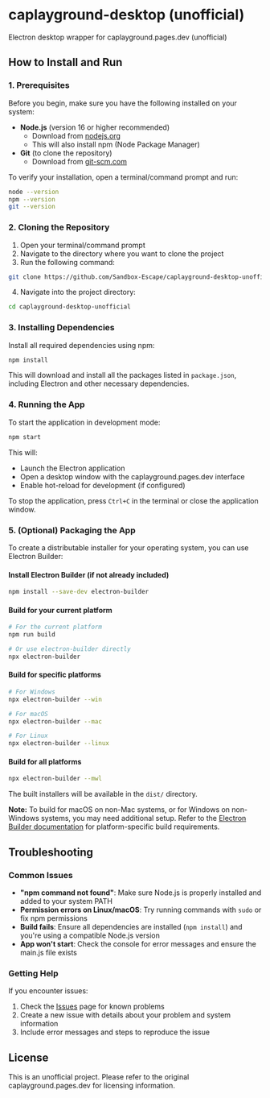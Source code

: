 # caplayground-desktop (unofficial)

Electron desktop wrapper for caplayground.pages.dev (unofficial)

## How to Install and Run

### 1. Prerequisites

Before you begin, make sure you have the following installed on your system:

- **Node.js** (version 16 or higher recommended)
  - Download from [nodejs.org](https://nodejs.org/)
  - This will also install npm (Node Package Manager)
- **Git** (to clone the repository)
  - Download from [git-scm.com](https://git-scm.com/)

To verify your installation, open a terminal/command prompt and run:
```bash
node --version
npm --version
git --version
```

### 2. Cloning the Repository

1. Open your terminal/command prompt
2. Navigate to the directory where you want to clone the project
3. Run the following command:

```bash
git clone https://github.com/Sandbox-Escape/caplayground-desktop-unofficial.git
```

4. Navigate into the project directory:

```bash
cd caplayground-desktop-unofficial
```

### 3. Installing Dependencies

Install all required dependencies using npm:

```bash
npm install
```

This will download and install all the packages listed in `package.json`, including Electron and other necessary dependencies.

### 4. Running the App

To start the application in development mode:

```bash
npm start
```

This will:
- Launch the Electron application
- Open a desktop window with the caplayground.pages.dev interface
- Enable hot-reload for development (if configured)

To stop the application, press `Ctrl+C` in the terminal or close the application window.

### 5. (Optional) Packaging the App

To create a distributable installer for your operating system, you can use Electron Builder:

#### Install Electron Builder (if not already included)

```bash
npm install --save-dev electron-builder
```

#### Build for your current platform

```bash
# For the current platform
npm run build

# Or use electron-builder directly
npx electron-builder
```

#### Build for specific platforms

```bash
# For Windows
npx electron-builder --win

# For macOS
npx electron-builder --mac

# For Linux
npx electron-builder --linux
```

#### Build for all platforms

```bash
npx electron-builder --mwl
```

The built installers will be available in the `dist/` directory.

**Note:** To build for macOS on non-Mac systems, or for Windows on non-Windows systems, you may need additional setup. Refer to the [Electron Builder documentation](https://www.electron.build/) for platform-specific build requirements.

## Troubleshooting

### Common Issues

- **"npm command not found"**: Make sure Node.js is properly installed and added to your system PATH
- **Permission errors on Linux/macOS**: Try running commands with `sudo` or fix npm permissions
- **Build fails**: Ensure all dependencies are installed (`npm install`) and you're using a compatible Node.js version
- **App won't start**: Check the console for error messages and ensure the main.js file exists

### Getting Help

If you encounter issues:
1. Check the [Issues](https://github.com/Sandbox-Escape/caplayground-desktop-unofficial/issues) page for known problems
2. Create a new issue with details about your problem and system information
3. Include error messages and steps to reproduce the issue

## License

This is an unofficial project. Please refer to the original caplayground.pages.dev for licensing information.
